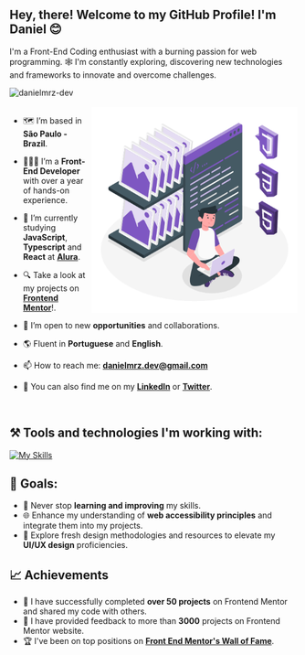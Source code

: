 <h2>Hey, there! Welcome to my GitHub Profile! I'm Daniel 😊</h2>
<p align="left">
I'm a Front-End Coding enthusiast with a burning passion for web programming. 🕸️ I'm constantly exploring, discovering new technologies and frameworks to innovate and overcome challenges.
</p>
<span align="right"><img src="https://komarev.com/ghpvc/?username=danielmrz-dev&label=You%20are%20the%20visitor%20nº&color=0e75b6&style=flat" alt="danielmrz-dev"/></span>

<br>
<br>

<!--- Web illustrations by Storyset ( https://storyset.com/web ) --->
<img align="right" alt="GIF" src="https://github.com/danielmrz-dev/danielmrz-dev/blob/main/assets/Static%20assets.gif" width="360px"/>

- 🗺️ I’m based in **São Paulo - Brazil**.
  
- 👨🏽‍💻 I’m a **Front-End Developer** with over a year of hands-on experience.
  
- 🔭 I’m currently studying **JavaScript**, **Typescript** and **React** at [**Alura**](https://www.alura.com.br/).
  
- 🔍 Take a look at my projects on [**Frontend Mentor**](https://www.frontendmentor.io/profile/danielmrz-dev)!.
  
- 👯 I’m open to new **opportunities** and collaborations.
  
- 🌎 Fluent in **Portuguese** and **English**.
  
- 📫 How to reach me: <a href="mailto:danielmrz.dev@gmail.com">**danielmrz.dev@gmail.com**</a>
  
- 📲 You can also find me on my <a href="https://www.linkedin.com/in/danielmrz-dev/">**LinkedIn**</a> or <a href="https://twitter.com/danielmrz_dev">**Twitter**</a>.

<br>

<h2>⚒️ Tools and technologies I'm working with:</h2>

[![My Skills](https://skillicons.dev/icons?i=html,css,sass,tailwind,js,ts,vite,nodejs,npm,git,github,figma&perline=15)](https://skillicons.dev)

## 💯 Goals:

- 🚀 Never stop **learning and improving** my skills.
- 🌐 Enhance my understanding of **web accessibility principles** and integrate them into my projects.
- 🎨 Explore fresh design methodologies and resources to elevate my **UI/UX design** proficiencies.

## 📈 Achievements

- 🎉 I have successfully completed **over 50 projects** on Frontend Mentor and shared my code with others.
- 🤝 I have provided feedback to more than **3000** projects on Frontend Mentor website.
- 🏆 I've been on top positions on [**Front End Mentor's Wall of Fame**](https://www.frontendmentor.io/wall-of-fame).
